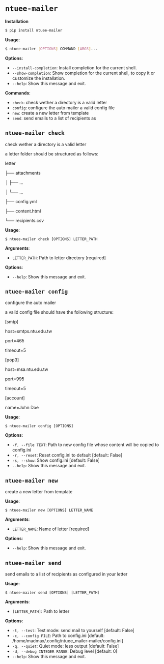 # `ntuee-mailer`

**Installation**

```bash
$ pip install ntuee-mailer
```

**Usage**:

```bash
$ ntuee-mailer [OPTIONS] COMMAND [ARGS]...
```

**Options**:

- `--install-completion`: Install completion for the current shell.
- `--show-completion`: Show completion for the current shell, to copy it or customize the installation.
- `--help`: Show this message and exit.

**Commands**:

- `check`: check wether a directory is a valid letter
- `config`: configure the auto mailer a valid config file
- `new`: create a new letter from template
- `send`: send emails to a list of recipients as

## `ntuee-mailer check`

check wether a directory is a valid letter

a letter folder should be structured as follows:

letter

├── attachments

│ ├── ...

│ └── ...

├── config.yml

├── content.html

└── recipients.csv

**Usage**:

```console
$ ntuee-mailer check [OPTIONS] LETTER_PATH
```

**Arguments**:

- `LETTER_PATH`: Path to letter directory [required]

**Options**:

- `--help`: Show this message and exit.

## `ntuee-mailer config`

configure the auto mailer

a valid config file should have the following structure:

[smtp]

host=smtps.ntu.edu.tw

port=465

timeout=5

[pop3]

host=msa.ntu.edu.tw

port=995

timeout=5

[account]

name=John Doe

**Usage**:

```console
$ ntuee-mailer config [OPTIONS]
```

**Options**:

- `-f, --file TEXT`: Path to new config file whose content will be copied to config.ini
- `-r, --reset`: Reset config.ini to default [default: False]
- `-s, --show`: Show config.ini [default: False]
- `--help`: Show this message and exit.

## `ntuee-mailer new`

create a new letter from template

**Usage**:

```console
$ ntuee-mailer new [OPTIONS] LETTER_NAME
```

**Arguments**:

- `LETTER_NAME`: Name of letter [required]

**Options**:

- `--help`: Show this message and exit.

## `ntuee-mailer send`

send emails to a list of recipients as configured in your letter

**Usage**:

```console
$ ntuee-mailer send [OPTIONS] [LETTER_PATH]
```

**Arguments**:

- `[LETTER_PATH]`: Path to letter

**Options**:

- `-t, --test`: Test mode: send mail to yourself [default: False]
- `-c, --config FILE`: Path to config.ini [default: /home/madmax/.config/ntuee_mailer-mailer/config.ini]
- `-q, --quiet`: Quiet mode: less output [default: False]
- `-d, --debug INTEGER RANGE`: Debug level [default: 0]
- `--help`: Show this message and exit.
